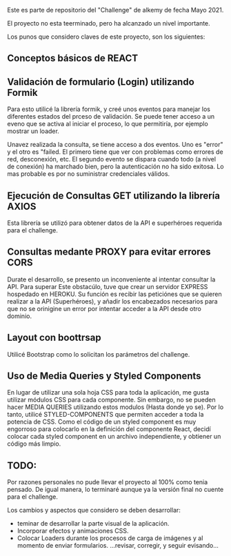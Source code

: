 Este es parte de repositorio del "Challenge" de alkemy de fecha Mayo 2021.

El proyecto no esta teerminado, pero ha alcanzado un nivel importante.

Los punos que considero claves de este proyecto, son los siguientes:

## Conceptos básicos de REACT

## Validación de formulario (Login) utilizando Formik
Para esto utilicé la librería formik, y creé unos eventos para manejar los diferentes estados del prceso de validación. Se puede tener acceso a un eveno que se activa al iniciar el proceso, lo que permitiría, por ejemplo mostrar un loader. 

Unavez realizada la consulta, se tiene acceso a dos eventos. Uno es "error" y el otro es "failed. El primero tiene que ver con problemas como errores de red, desconexión, etc. El segundo evento se dispara cuando todo (a nivel de conexión) ha marchado bien, pero la autenticación no ha sido exitosa. Lo mas probable es por no suministrar credenciales válidos.

## Ejecución de Consultas GET utilizando la librería AXIOS
Esta librería se utilizó para obtener datos de la API e superhéroes requerida para el challenge.

## Consultas medante PROXY para evitar errores CORS
Durate el desarrollo, se presento un inconveniente al intentar consultar la API. Para superar Este obstacúlo, tuve que crear un servidor EXPRESS hospedado en HEROKU. Su función es recibir las peticiónes que se quieren realizar a la API (Superhéroes), y añadir los encabezados necesarios para que no se orinigine un error por intentar acceder a la API desde otro dominio.

## Layout con boottrsap
Utilicé Bootstrap como lo solicitan los parámetros del challenge.

## Uso de Media Queries y Styled Components 
En lugar de utilizar una sola hoja CSS para toda la aplicación, me gusta utilizar módulos CSS para cada componente. Sin embargo, no se pueden hacer MEDIA QUERIES utilizando estos modulos (Hasta donde yo se). Por lo tanto, utilicé STYLED-COMPONENTS que permiten acceder a toda la potencia de CSS. Como el código de un styled component es muy engorroso para colocarlo en la definición del componente React, decidí colocar cada styled component en un archivo independiente, y obtiener un código más limpio.

## TODO:
Por razones personales no pude llevar el proyecto al 100% como tenia pensado. De igual manera, lo terminaré aunque ya la versión final no cuente para el challenge.

Los cambios y aspectos que considero se deben desarrollar:

* teminar de desarrollar la parte visual de la aplicación.
* Incorporar efectos y animaciones CSS.
* Colocar Loaders durante los procesos de carga de imágenes y al momento de enviar formularios.
...revisar, corregir, y seguir evisando...

